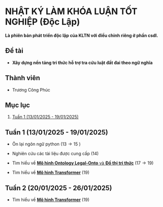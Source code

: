 # NHẬT KÝ LÀM KHÓA LUẬN TỐT NGHIỆP (Độc Lập)

**Là phiên bản phát triển độc lập của KLTN với điều chỉnh riêng ở phần csdl.**

## Đề tài

- **Xây dựng nền tảng tri thức hỗ trợ tra cứu luật đất
  đai theo ngữ nghĩa**

## Thành viên

- Trương Công Phúc

## Mục lục

1. [Tuần 1 (13/01/2025 - 19/01/2025)](#tuần-1-13012025---19012025)

## Tuần 1 (13/01/2025 - 19/01/2025)

- Ôn lại ngôn ngữ python ($13 \rightarrow 15$ )

- Nghiên cứu các tài liệu được cung cấp ($14$)

- Tìm hiểu về [**Mô hình Ontology Legal-Onto** và **Đồ thị tri thức**](./Documents/Legal-Ontology-And-Knowledge-Graph.md) ($17 \rightarrow 19$)

- Tìm hiểu về [**Mô hình Transformer**](./Documents/Transformer-Model.md) ($19$)

## Tuần 2 (20/01/2025 - 26/01/2025)

- Tìm hiểu về [**Mô hình Transformer**](./Documents/Transformer-Model.md) ($19$)
